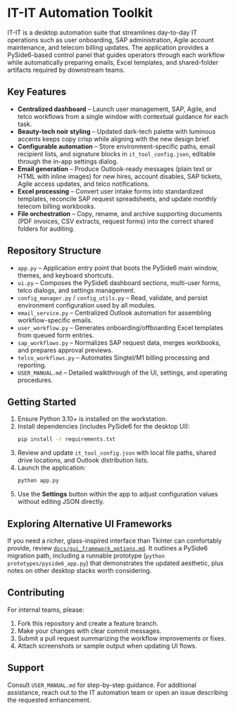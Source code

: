 # IT-IT Automation Toolkit

IT-IT is a desktop automation suite that streamlines day-to-day IT operations such as user onboarding, SAP administration, Agile account maintenance, and telecom billing updates. The application provides a PySide6-based control panel that guides operators through each workflow while automatically preparing emails, Excel templates, and shared-folder artifacts required by downstream teams.

## Key Features
- **Centralized dashboard** – Launch user management, SAP, Agile, and telco workflows from a single window with contextual guidance for each task.
- **Beauty-tech noir styling** – Updated dark-tech palette with luminous accents keeps copy crisp while aligning with the new design brief.
- **Configurable automation** – Store environment-specific paths, email recipient lists, and signature blocks in `it_tool_config.json`, editable through the in-app settings dialog.
- **Email generation** – Produce Outlook-ready messages (plain text or HTML with inline images) for new hires, account disables, SAP tickets, Agile access updates, and telco notifications.
- **Excel processing** – Convert user intake forms into standardized templates, reconcile SAP request spreadsheets, and update monthly telecom billing workbooks.
- **File orchestration** – Copy, rename, and archive supporting documents (PDF invoices, CSV extracts, request forms) into the correct shared folders for auditing.

## Repository Structure
- `app.py` – Application entry point that boots the PySide6 main window, themes, and keyboard shortcuts.
- `ui.py` – Composes the PySide6 dashboard sections, multi-user forms, telco dialogs, and settings management.
- `config_manager.py` / `config_utils.py` – Read, validate, and persist environment configuration used by all modules.
- `email_service.py` – Centralized Outlook automation for assembling workflow-specific emails.
- `user_workflow.py` – Generates onboarding/offboarding Excel templates from queued form entries.
- `sap_workflows.py` – Normalizes SAP request data, merges workbooks, and prepares approval previews.
- `telco_workflows.py` – Automates Singtel/M1 billing processing and reporting.
- `USER_MANUAL.md` – Detailed walkthrough of the UI, settings, and operating procedures.

## Getting Started
1. Ensure Python 3.10+ is installed on the workstation.
2. Install dependencies (includes PySide6 for the desktop UI):
   ```bash
   pip install -r requirements.txt
   ```
3. Review and update `it_tool_config.json` with local file paths, shared drive locations, and Outlook distribution lists.
4. Launch the application:
   ```bash
   python app.py
   ```
5. Use the **Settings** button within the app to adjust configuration values without editing JSON directly.


## Exploring Alternative UI Frameworks
If you need a richer, glass-inspired interface than Tkinter can comfortably provide, review [`docs/gui_framework_options.md`](docs/gui_framework_options.md). It outlines a PySide6 migration path, including a runnable prototype (`python prototypes/pyside6_app.py`) that demonstrates the updated aesthetic, plus notes on other desktop stacks worth considering.

## Contributing
For internal teams, please:
1. Fork this repository and create a feature branch.
2. Make your changes with clear commit messages.
3. Submit a pull request summarizing the workflow improvements or fixes.
4. Attach screenshots or sample output when updating UI flows.

## Support
Consult `USER_MANUAL.md` for step-by-step guidance. For additional assistance, reach out to the IT automation team or open an issue describing the requested enhancement.
